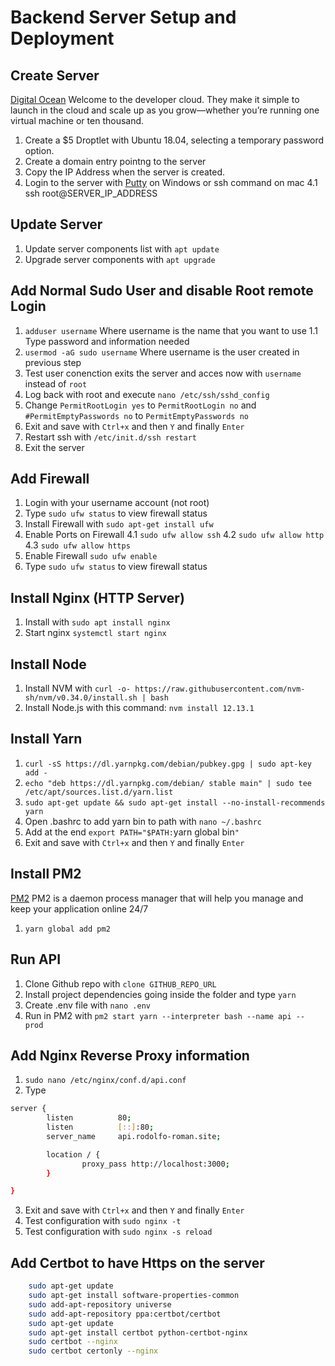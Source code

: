 # Backend Server Setup and Deployment

## Create Server

[Digital Ocean](https://digitalocean.com/) Welcome to the developer cloud. They make it simple to launch in the cloud and scale up as you grow—whether you’re running one virtual machine or ten thousand.

1. Create a \$5 Droptlet with Ubuntu 18.04, selecting a temporary password option.
2. Create a domain entry pointng to the server
3. Copy the IP Address when the server is created.
4. Login to the server with [Putty](https://www.chiark.greenend.org.uk/~sgtatham/putty/latest.html) on Windows or ssh command on mac
   4.1 ssh root@SERVER_IP_ADDRESS

## Update Server

1. Update server components list with `apt update`
2. Upgrade server components with `apt upgrade`

## Add Normal Sudo User and disable Root remote Login

1. `adduser username` Where username is the name that you want to use
   1.1 Type password and information needed
2. `usermod -aG sudo username` Where username is the user created in previous step
3. Test user conenction exits the server and acces now with `username` instead of `root`
4. Log back with root and execute `nano /etc/ssh/sshd_config`
5. Change `PermitRootLogin yes` to `PermitRootLogin no` and `#PermitEmptyPasswords no` to `PermitEmptyPasswords no`
6. Exit and save with `Ctrl+x` and then `Y` and finally `Enter`
7. Restart ssh with `/etc/init.d/ssh restart`
8. Exit the server

## Add Firewall

1. Login with your username account (not root)
2. Type `sudo ufw status` to view firewall status
3. Install Firewall with `sudo apt-get install ufw`
4. Enable Ports on Firewall
   4.1 `sudo ufw allow ssh`
   4.2 `sudo ufw allow http`
   4.3 `sudo ufw allow https`
5. Enable Firewall `sudo ufw enable`
6. Type `sudo ufw status` to view firewall status

## Install Nginx (HTTP Server)

1. Install with `sudo apt install nginx`
2. Start nginx `systemctl start nginx`

## Install Node

1. Install NVM with `curl -o- https://raw.githubusercontent.com/nvm-sh/nvm/v0.34.0/install.sh | bash`
2. Install Node.js with this command: `nvm install 12.13.1`

## Install Yarn

1. `curl -sS https://dl.yarnpkg.com/debian/pubkey.gpg | sudo apt-key add -`
2. `echo "deb https://dl.yarnpkg.com/debian/ stable main" | sudo tee /etc/apt/sources.list.d/yarn.list`
3. `sudo apt-get update && sudo apt-get install --no-install-recommends yarn`
4. Open .bashrc to add yarn bin to path with `nano ~/.bashrc`
5. Add at the end `export PATH="$PATH:`yarn global bin`"`
6. Exit and save with `Ctrl+x` and then `Y` and finally `Enter`


## Install PM2

[PM2](https://pm2.keymetrics.io/)  PM2 is a daemon process manager that will help you manage and keep your application online 24/7 

1. `yarn global add pm2`

## Run API

1. Clone Github repo with `clone GITHUB_REPO_URL`
2. Install project dependencies going inside the folder and type `yarn`
3. Create .env file with `nano .env`
4. Run in PM2 with `pm2 start yarn --interpreter bash --name api -- prod`

## Add Nginx Reverse Proxy information

1. `sudo nano /etc/nginx/conf.d/api.conf`
2. Type
```bash
server {
        listen          80;
        listen          [::]:80;
        server_name     api.rodolfo-roman.site;

        location / {
                proxy_pass http://localhost:3000;
        }

}
```
3. Exit and save with `Ctrl+x` and then `Y` and finally `Enter`
4. Test configuration with `sudo nginx -t`
5. Test configuration with `sudo nginx -s reload`


## Add Certbot to have Https on the server

```bash
    sudo apt-get update
    sudo apt-get install software-properties-common
    sudo add-apt-repository universe
    sudo add-apt-repository ppa:certbot/certbot
    sudo apt-get update
    sudo apt-get install certbot python-certbot-nginx
    sudo certbot --nginx
    sudo certbot certonly --nginx
```
